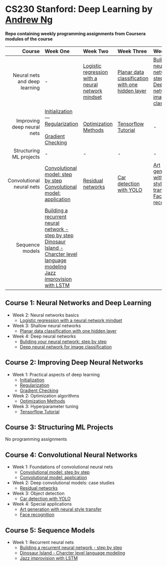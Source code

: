 # CS230 Stanford: Deep Learning by [Andrew Ng](https://www.andrewng.org)
**Repo containing weekly programming assignments from Coursera modules of the course**



| Course                               | Week One           | Week Two  | Week Three   |  Week Four   |
| -------------:                      |:-------------     | :-----   |  :-----     |  :-----     |  
| Neural nets and deep learning      | - |  [Logistic regression with a neural network mindset](https://github.com/MaryamHashmi/cs230-deep-learning/blob/master/Neural%20Nets%20and%20Deep%20Learning/Logistic_Regression_with_a_Neural_Network_mindset_v6a.ipynb)  | [Planar data classification with one hidden layer](https://github.com/MaryamHashmi/cs230-deep-learning/blob/master/Neural%20Nets%20and%20Deep%20Learning/Planar_data_classification_with_onehidden_layer_v6c.ipynb) |  [Buliding your neural network: step by step](https://github.com/MaryamHashmi/cs230-deep-learning/blob/master/Neural%20Nets%20and%20Deep%20Learning/Building_your_Deep_Neural_Network_Step_by_Step_v8a.ipynb) <br> [Deep neural network for image classification](https://github.com/MaryamHashmi/cs230-deep-learning/blob/master/Neural%20Nets%20and%20Deep%20Learning/Deep%2BNeural%2BNetwork%2B-%2BApplication%2Bv8.ipynb)  |
| Improving deep neural nets      | [Initialization](https://github.com/MaryamHashmi/cs230-deep-learning/blob/master/Improving%20Deep%20Neural%20Nets/Initialization.ipynb) <br>—<br> [Regularization](https://github.com/MaryamHashmi/cs230-deep-learning/blob/master/Improving%20Deep%20Neural%20Nets/Regularization_v2a.ipynb) <br><br> [Gradient Checking](https://github.com/MaryamHashmi/cs230-deep-learning/blob/master/Improving%20Deep%20Neural%20Nets/Gradient%2BChecking%2Bv1.ipynb)      |   [Optimization  Methods](https://github.com/MaryamHashmi/cs230-deep-learning/blob/master/Improving%20Deep%20Neural%20Nets/Optimization_methods_v1b.ipynb) |[Tensorflow Tutorial](https://github.com/MaryamHashmi/cs230-deep-learning/blob/master/Improving%20Deep%20Neural%20Nets/TensorFlow_Tutorial_v3b.ipynb) | - |
| Structuring ML projects | - | - | - | - |
| Convolutional neural nets | [Convolutional model: step by step](https://github.com/MaryamHashmi/cs230-deep-learning/blob/master/Convolutional%20Neural%20Networks/Convolution_model_Step_by_Step_v2a.ipynb) <br>  [Convolutional model: application](https://github.com/MaryamHashmi/cs230-deep-learning/blob/master/Convolutional%20Neural%20Networks/Convolution_model_Application_v1a.ipynb)     |  [Residual networks](https://github.com/MaryamHashmi/cs230-deep-learning/blob/master/Convolutional%20Neural%20Networks/Residual_Networks_v2a.ipynb)  | [Car detection with YOLO](https://github.com/MaryamHashmi/cs230-deep-learning/blob/master/Convolutional%20Neural%20Networks/Autonomous_driving_application_Car_detection_v3a.ipynb) | [Art generation with neural style transfer](https://github.com/MaryamHashmi/cs230-deep-learning/blob/master/Convolutional%20Neural%20Networks/Art_Generation_with_Neural_Style_Transfer_v3a.ipynb) <br> [Face recognition](https://github.com/MaryamHashmi/cs230-deep-learning/blob/master/Convolutional%20Neural%20Networks/Face_Recognition_v3a.ipynb)|
| Sequence models | [Building a recurrent neural network - step by step](Building_a_Recurrent_Neural_Network_Step_by_Step_v3a.ipynb) <br> [Dinosaur Island - Charcter level language modeling](https://github.com/MaryamHashmi/cs230-deep-learning/blob/master/Sequence%20Models/Dinosaurus_Island_Character_level_language_model_final_v3a.ipynb) <br> [Jazz improvision with LSTM](https://github.com/MaryamHashmi/cs230-deep-learning/blob/master/Sequence%20Models/Improvise_a_Jazz_Solo_with_an_LSTM_Network_v3a.ipynb)| | | |


## Course 1: Neural Networks and Deep Learning

- Week 2: Neural networks basics
	- [Logistic regression with a neural network mindset](https://github.com/MaryamHashmi/cs230-deep-learning/blob/master/Neural%20Nets%20and%20Deep%20Learning/Logistic_Regression_with_a_Neural_Network_mindset_v6a.ipynb)
- Week 3: Shallow neural networks
	- [Planar data classification with one hidden layer](https://github.com/MaryamHashmi/cs230-deep-learning/blob/master/Neural%20Nets%20and%20Deep%20Learning/Planar_data_classification_with_onehidden_layer_v6c.ipynb)
- Week 4: Deep neural networks
	- [Buliding your neural network: step by step](https://github.com/MaryamHashmi/cs230-deep-learning/blob/master/Neural%20Nets%20and%20Deep%20Learning/Building_your_Deep_Neural_Network_Step_by_Step_v8a.ipynb)
	- [Deep neural network for image classification](https://github.com/MaryamHashmi/cs230-deep-learning/blob/master/Neural%20Nets%20and%20Deep%20Learning/Deep%2BNeural%2BNetwork%2B-%2BApplication%2Bv8.ipynb)	

## Course 2: Improving Deep Neural Networks

- Week 1: Practical aspects of deep learning
	- [Initialization](https://github.com/MaryamHashmi/cs230-deep-learning/blob/master/Improving%20Deep%20Neural%20Nets/Initialization.ipynb)
	- [Regularization](https://github.com/MaryamHashmi/cs230-deep-learning/blob/master/Improving%20Deep%20Neural%20Nets/Regularization_v2a.ipynb)
	- [Gradient Checking](https://github.com/MaryamHashmi/cs230-deep-learning/blob/master/Improving%20Deep%20Neural%20Nets/Gradient%2BChecking%2Bv1.ipynb)
- Week 2: Optimization algorithms
	- [Optimization  Methods](https://github.com/MaryamHashmi/cs230-deep-learning/blob/master/Improving%20Deep%20Neural%20Nets/Optimization_methods_v1b.ipynb)
- Week 3: Hyperparameter tuning
	- [Tensorflow Tutorial](https://github.com/MaryamHashmi/cs230-deep-learning/blob/master/Improving%20Deep%20Neural%20Nets/TensorFlow_Tutorial_v3b.ipynb)

## Course 3: Structuring ML Projects

No programming assignments

## Course 4: Convolutional Neural Networks

- Week 1: Foundations of convolutional neural nets
	- [Convolutional model: step by step](https://github.com/MaryamHashmi/cs230-deep-learning/blob/master/Convolutional%20Neural%20Networks/Convolution_model_Step_by_Step_v2a.ipynb)
	- [Convolutional model: application](https://github.com/MaryamHashmi/cs230-deep-learning/blob/master/Convolutional%20Neural%20Networks/Convolution_model_Application_v1a.ipynb)
- Week 2: Deep convolutional models: case studies
	- [Residual networks](https://github.com/MaryamHashmi/cs230-deep-learning/blob/master/Convolutional%20Neural%20Networks/Residual_Networks_v2a.ipynb)
- Week 3: Object detection
	- [Car detection with YOLO](https://github.com/MaryamHashmi/cs230-deep-learning/blob/master/Convolutional%20Neural%20Networks/Autonomous_driving_application_Car_detection_v3a.ipynb)
- Week 4: Special applications
	- [Art generation with neural style transfer](https://github.com/MaryamHashmi/cs230-deep-learning/blob/master/Convolutional%20Neural%20Networks/Art_Generation_with_Neural_Style_Transfer_v3a.ipynb)
	- [Face recognition](https://github.com/MaryamHashmi/cs230-deep-learning/blob/master/Convolutional%20Neural%20Networks/Face_Recognition_v3a.ipynb)

## Course 5: Sequence Models

- Week 1: Recurrent neural nets
	- [Building a recurrent neural network - step by step](Building_a_Recurrent_Neural_Network_Step_by_Step_v3a.ipynb)
	- [Dinosaur Island - Charcter level language modeling](https://github.com/MaryamHashmi/cs230-deep-learning/blob/master/Sequence%20Models/Dinosaurus_Island_Character_level_language_model_final_v3a.ipynb)
	- [Jazz improvision with LSTM](https://github.com/MaryamHashmi/cs230-deep-learning/blob/master/Sequence%20Models/Improvise_a_Jazz_Solo_with_an_LSTM_Network_v3a.ipynb)





